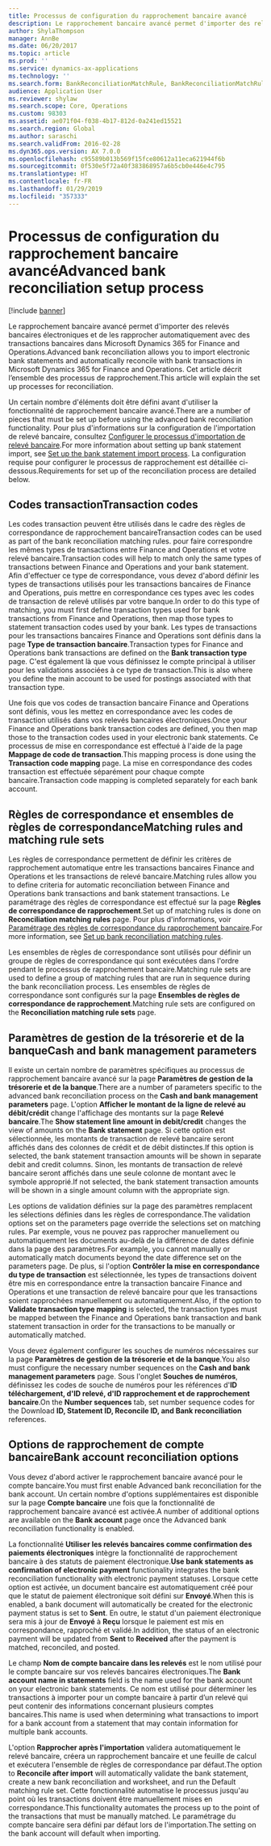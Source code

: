 ```yaml
---
title: Processus de configuration du rapprochement bancaire avancé
description: Le rapprochement bancaire avancé permet d'importer des relevés bancaires électroniques et de les rapprocher automatiquement avec des transactions bancaires dans Microsoft Dynamics 365 for Finance and Operations.  Cet article décrit l’ensemble des processus de rapprochement.
author: ShylaThompson
manager: AnnBe
ms.date: 06/20/2017
ms.topic: article
ms.prod: ''
ms.service: dynamics-ax-applications
ms.technology: ''
ms.search.form: BankReconciliationMatchRule, BankReconciliationMatchRuleSet
audience: Application User
ms.reviewer: shylaw
ms.search.scope: Core, Operations
ms.custom: 98303
ms.assetid: ae071f04-f038-4b17-812d-0a241ed15521
ms.search.region: Global
ms.author: saraschi
ms.search.validFrom: 2016-02-28
ms.dyn365.ops.version: AX 7.0.0
ms.openlocfilehash: c95589b013b569f15fce80612a11eca621944f6b
ms.sourcegitcommit: 0f530e5f72a40f383868957a6b5cb0e446e4c795
ms.translationtype: HT
ms.contentlocale: fr-FR
ms.lasthandoff: 01/29/2019
ms.locfileid: "357333"
---
```

# <a name="advanced-bank-reconciliation-setup-process"></a><span data-ttu-id="77f82-104">Processus de configuration du rapprochement bancaire avancé</span><span class="sxs-lookup"><span data-stu-id="77f82-104">Advanced bank reconciliation setup process</span></span>

[!include [banner](../includes/banner.md)]

<span data-ttu-id="77f82-105">Le rapprochement bancaire avancé permet d'importer des relevés bancaires électroniques et de les rapprocher automatiquement avec des transactions bancaires dans Microsoft Dynamics 365 for Finance and Operations.</span><span class="sxs-lookup"><span data-stu-id="77f82-105">Advanced bank reconciliation allows you to import electronic bank statements and automatically reconcile with bank transactions in Microsoft Dynamics 365 for Finance and Operations.</span></span>  <span data-ttu-id="77f82-106">Cet article décrit l’ensemble des processus de rapprochement.</span><span class="sxs-lookup"><span data-stu-id="77f82-106">This article will explain the set up processes for reconciliation.</span></span>  

<span data-ttu-id="77f82-107">Un certain nombre d'éléments doit être défini avant d'utiliser la fonctionnalité de rapprochement bancaire avancé.</span><span class="sxs-lookup"><span data-stu-id="77f82-107">There are a number of pieces that must be set up before using the advanced bank reconciliation functionality.</span></span> <span data-ttu-id="77f82-108">Pour plus d'informations sur la configuration de l'importation de relevé bancaire, consultez [Configurer le processus d'importation de relevé bancaire](set-up-advanced-bank-reconciliation-import-process.md).</span><span class="sxs-lookup"><span data-stu-id="77f82-108">For more information about setting up bank statement import, see [Set up the bank statement import process](set-up-advanced-bank-reconciliation-import-process.md).</span></span>  <span data-ttu-id="77f82-109">La configuration requise pour configurer le processus de rapprochement est détaillée ci-dessous.</span><span class="sxs-lookup"><span data-stu-id="77f82-109">Requirements for set up of the reconciliation process are detailed below.</span></span>

## <a name="transaction-codes"></a><span data-ttu-id="77f82-110">Codes transaction</span><span class="sxs-lookup"><span data-stu-id="77f82-110">Transaction codes</span></span>
<span data-ttu-id="77f82-111">Les codes transaction peuvent être utilisés dans le cadre des règles de correspondance de rapprochement bancaire</span><span class="sxs-lookup"><span data-stu-id="77f82-111">Transaction codes can be used as part of the bank reconciliation matching rules.</span></span>  <span data-ttu-id="77f82-112">pour faire correspondre les mêmes types de transactions entre Finance and Operations et votre relevé bancaire.</span><span class="sxs-lookup"><span data-stu-id="77f82-112">Transaction codes will help to match only the same types of transactions between Finance and Operations and your bank statement.</span></span>  <span data-ttu-id="77f82-113">Afin d'effectuer ce type de correspondance, vous devez d'abord définir les types de transactions utilisés pour les transactions bancaires de Finance and Operations, puis mettre en correspondance ces types avec les codes de transaction de relevé utilisés par votre banque.</span><span class="sxs-lookup"><span data-stu-id="77f82-113">In order to do this type of matching, you must first define transaction types used for bank transactions from Finance and Operations, then map those types to statement transaction codes used by your bank.</span></span>  <span data-ttu-id="77f82-114">Les types de transactions pour les transactions bancaires Finance and Operations sont définis dans la page **Type de transaction bancaire**.</span><span class="sxs-lookup"><span data-stu-id="77f82-114">Transaction types for Finance and Operations bank transactions are defined on the **Bank transaction type** page.</span></span>  <span data-ttu-id="77f82-115">C'est également là que vous définissez le compte principal à utiliser pour les validations associées à ce type de transaction.</span><span class="sxs-lookup"><span data-stu-id="77f82-115">This is also where you define the main account to be used for postings associated with that transaction type.</span></span> 

<span data-ttu-id="77f82-116">Une fois que vos codes de transaction bancaire Finance and Operations sont définis, vous les mettez en correspondance avec les codes de transaction utilisés dans vos relevés bancaires électroniques.</span><span class="sxs-lookup"><span data-stu-id="77f82-116">Once your Finance and Operations bank transaction codes are defined, you then map those to the transaction codes used in your electronic bank statements.</span></span>  <span data-ttu-id="77f82-117">Ce processus de mise en correspondance est effectué à l'aide de la page **Mappage de code de transaction**.</span><span class="sxs-lookup"><span data-stu-id="77f82-117">This mapping process is done using the **Transaction code mapping** page.</span></span>  <span data-ttu-id="77f82-118">La mise en correspondance des codes transaction est effectuée séparément pour chaque compte bancaire.</span><span class="sxs-lookup"><span data-stu-id="77f82-118">Transaction code mapping is completed separately for each bank account.</span></span>

## <a name="matching-rules-and-matching-rule-sets"></a><span data-ttu-id="77f82-119">Règles de correspondance et ensembles de règles de correspondance</span><span class="sxs-lookup"><span data-stu-id="77f82-119">Matching rules and matching rule sets</span></span>
<span data-ttu-id="77f82-120">Les règles de correspondance permettent de définir les critères de rapprochement automatique entre les transactions bancaires Finance and Operations et les transactions de relevé bancaire.</span><span class="sxs-lookup"><span data-stu-id="77f82-120">Matching rules allow you to define criteria for automatic reconciliation between Finance and Operations bank transactions and bank statement transactions.</span></span>  <span data-ttu-id="77f82-121">Le paramétrage des règles de correspondance est effectué sur la page **Règles de correspondance de rapprochement**.</span><span class="sxs-lookup"><span data-stu-id="77f82-121">Set up of matching rules is done on **Reconciliation matching rules** page.</span></span>  <span data-ttu-id="77f82-122">Pour plus d'informations, voir [Paramétrage des règles de correspondance du rapprochement bancaire](set-up-bank-reconciliation-matching-rules.md).</span><span class="sxs-lookup"><span data-stu-id="77f82-122">For more information, see [Set up bank reconciliation matching rules](set-up-bank-reconciliation-matching-rules.md).</span></span> 

<span data-ttu-id="77f82-123">Les ensembles de règles de correspondance sont utilisés pour définir un groupe de règles de correspondance qui sont exécutées dans l'ordre pendant le processus de rapprochement bancaire.</span><span class="sxs-lookup"><span data-stu-id="77f82-123">Matching rule sets are used to define a group of matching rules that are run in sequence during the bank reconciliation process.</span></span>  <span data-ttu-id="77f82-124">Les ensembles de règles de correspondance sont configurés sur la page **Ensembles de règles de correspondance de rapprochement**.</span><span class="sxs-lookup"><span data-stu-id="77f82-124">Matching rule sets are configured on the **Reconciliation matching rule sets** page.</span></span>

## <a name="cash-and-bank-management-parameters"></a><span data-ttu-id="77f82-125">Paramètres de gestion de la trésorerie et de la banque</span><span class="sxs-lookup"><span data-stu-id="77f82-125">Cash and bank management parameters</span></span>
<span data-ttu-id="77f82-126">Il existe un certain nombre de paramètres spécifiques au processus de rapprochement bancaire avancé sur la page **Paramètres de gestion de la trésorerie et de la banque**.</span><span class="sxs-lookup"><span data-stu-id="77f82-126">There are a number of parameters specific to the advanced bank reconciliation process on the **Cash and bank management parameters** page.</span></span>  <span data-ttu-id="77f82-127">L'option **Afficher le montant de la ligne de relevé au débit/crédit** change l'affichage des montants sur la page **Relevé bancaire**.</span><span class="sxs-lookup"><span data-stu-id="77f82-127">The **Show statement line amount in debit/credit** changes the view of amounts on the **Bank statement** page.</span></span>  <span data-ttu-id="77f82-128">Si cette option est sélectionnée, les montants de transaction de relevé bancaire seront affichés dans des colonnes de crédit et de débit distinctes.</span><span class="sxs-lookup"><span data-stu-id="77f82-128">If this option is selected, the bank statement transaction amounts will be shown in separate debit and credit columns.</span></span>  <span data-ttu-id="77f82-129">Sinon, les montants de transaction de relevé bancaire seront affichés dans une seule colonne de montant avec le symbole approprié.</span><span class="sxs-lookup"><span data-stu-id="77f82-129">If not selected, the bank statement transaction amounts will be shown in a single amount column with the appropriate sign.</span></span> 

<span data-ttu-id="77f82-130">Les options de validation définies sur la page des paramètres remplacent les sélections définies dans les règles de correspondance.</span><span class="sxs-lookup"><span data-stu-id="77f82-130">The validation options set on the parameters page override the selections set on matching rules.</span></span>  <span data-ttu-id="77f82-131">Par exemple, vous ne pouvez pas rapprocher manuellement ou automatiquement les documents au-delà de la différence de dates définie dans la page des paramètres.</span><span class="sxs-lookup"><span data-stu-id="77f82-131">For example, you cannot manually or automatically match documents beyond the date difference set on the parameters page.</span></span>  <span data-ttu-id="77f82-132">De plus, si l'option **Contrôler la mise en correspondance du type de transaction** est sélectionnée, les types de transactions doivent être mis en correspondance entre la transaction bancaire Finance and Operations et une transaction de relevé bancaire pour que les transactions soient rapprochées manuellement ou automatiquement.</span><span class="sxs-lookup"><span data-stu-id="77f82-132">Also, if the option to **Validate transaction type mapping** is selected, the transaction types must be mapped between the Finance and Operations bank transaction and bank statement transaction in order for the transactions to be manually or automatically matched.</span></span> 

<span data-ttu-id="77f82-133">Vous devez également configurer les souches de numéros nécessaires sur la page **Paramètres de gestion de la trésorerie et de la banque**.</span><span class="sxs-lookup"><span data-stu-id="77f82-133">You also must configure the necessary number sequences on the **Cash and bank management parameters** page.</span></span>  <span data-ttu-id="77f82-134">Sous l'onglet **Souches de numéros**, définissez les codes de souche de numéros pour les références d'**ID téléchargement, d'ID relevé, d'ID rapprochement et de rapprochement bancaire**.</span><span class="sxs-lookup"><span data-stu-id="77f82-134">On the **Number sequences** tab, set number sequence codes for the Download **ID, Statement ID, Reconcile ID, and Bank reconciliation** references.</span></span>

## <a name="bank-account-reconciliation-options"></a><span data-ttu-id="77f82-135">Options de rapprochement de compte bancaire</span><span class="sxs-lookup"><span data-stu-id="77f82-135">Bank account reconciliation options</span></span>
<span data-ttu-id="77f82-136">Vous devez d'abord activer le rapprochement bancaire avancé pour le compte bancaire.</span><span class="sxs-lookup"><span data-stu-id="77f82-136">You must first enable Advanced bank reconciliation for the bank account.</span></span>  <span data-ttu-id="77f82-137">Un certain nombre d'options supplémentaires est disponible sur la page **Compte bancaire** une fois que la fonctionnalité de rapprochement bancaire avancé est activée.</span><span class="sxs-lookup"><span data-stu-id="77f82-137">A number of additional options are available on the **Bank account** page once the Advanced bank reconciliation functionality is enabled.</span></span> 

<span data-ttu-id="77f82-138">La fonctionnalité **Utiliser les relevés bancaires comme confirmation des paiements électroniques** intègre la fonctionnalité de rapprochement bancaire à des statuts de paiement électronique.</span><span class="sxs-lookup"><span data-stu-id="77f82-138">**Use bank statements as confirmation of electronic payment** functionality integrates the bank reconciliation functionality with electronic payment statuses.</span></span>  <span data-ttu-id="77f82-139">Lorsque cette option est activée, un document bancaire est automatiquement créé pour que le statut de paiement électronique soit défini sur **Envoyé**.</span><span class="sxs-lookup"><span data-stu-id="77f82-139">When this is enabled, a bank document will automatically be created for the electronic payment status is set to **Sent**.</span></span>  <span data-ttu-id="77f82-140">En outre, le statut d'un paiement électronique sera mis à jour de **Envoyé** à **Reçu** lorsque le paiement est mis en correspondance, rapproché et validé.</span><span class="sxs-lookup"><span data-stu-id="77f82-140">In addition, the status of an electronic payment will be updated from **Sent** to **Received** after the payment is matched, reconciled, and posted.</span></span> 

<span data-ttu-id="77f82-141">Le champ **Nom de compte bancaire dans les relevés** est le nom utilisé pour le compte bancaire sur vos relevés bancaires électroniques.</span><span class="sxs-lookup"><span data-stu-id="77f82-141">The **Bank account name in statements** field is the name used for the bank account on your electronic bank statements.</span></span>  <span data-ttu-id="77f82-142">Ce nom est utilisé pour déterminer les transactions à importer pour un compte bancaire à partir d’un relevé qui peut contenir des informations concernant plusieurs comptes bancaires.</span><span class="sxs-lookup"><span data-stu-id="77f82-142">This name is used when determining what transactions to import for a bank account from a statement that may contain information for multiple bank accounts.</span></span> 

<span data-ttu-id="77f82-143">L'option **Rapprocher après l'importation** validera automatiquement le relevé bancaire, créera un rapprochement bancaire et une feuille de calcul et exécutera l'ensemble de règles de correspondance par défaut.</span><span class="sxs-lookup"><span data-stu-id="77f82-143">The option to **Reconcile after import** will automatically validate the bank statement, create a new bank reconciliation and worksheet, and run the Default matching rule set.</span></span>  <span data-ttu-id="77f82-144">Cette fonctionnalité automatise le processus jusqu'au point où les transactions doivent être manuellement mises en correspondance.</span><span class="sxs-lookup"><span data-stu-id="77f82-144">This functionality automates the process up to the point of the transactions that must be manually matched.</span></span>  <span data-ttu-id="77f82-145">Le paramétrage du compte bancaire sera défini par défaut lors de l'importation.</span><span class="sxs-lookup"><span data-stu-id="77f82-145">The setting on the bank account will default when importing.</span></span>



